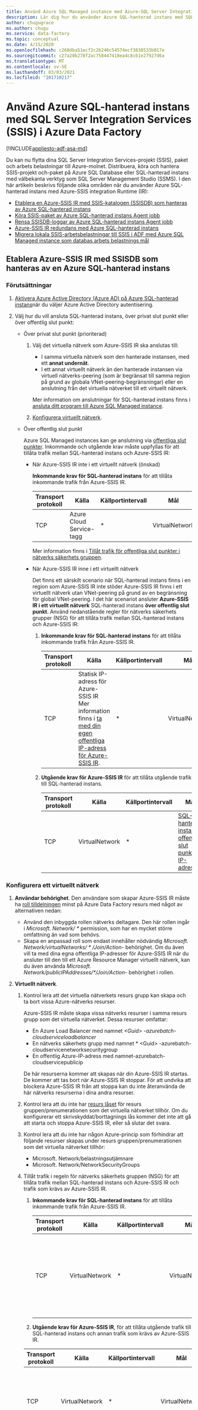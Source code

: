 ```yaml
---
title: Använd Azure SQL Managed instance med Azure-SQL Server Integration Services (SSIS) i Azure Data Factory
description: Lär dig hur du använder Azure SQL-hanterad instans med SQL Server Integration Services (SSIS) i Azure Data Factory.
author: chugugrace
ms.author: chugu
ms.service: data-factory
ms.topic: conceptual
ms.date: 4/15/2020
ms.openlocfilehash: c268dba51ecf2c2b246c54574ecf3838533b017e
ms.sourcegitcommit: c27a20b278f2ac758447418ea4c8c61e27927d6a
ms.translationtype: MT
ms.contentlocale: sv-SE
ms.lasthandoff: 03/03/2021
ms.locfileid: "101710217"
---
```

# <a name="use-azure-sql-managed-instance-with-sql-server-integration-services-ssis-in-azure-data-factory"></a>Använd Azure SQL-hanterad instans med SQL Server Integration Services (SSIS) i Azure Data Factory

[!INCLUDE[appliesto-adf-asa-md](includes/appliesto-adf-xxx-md.md)]

Du kan nu flytta dina SQL Server Integration Services-projekt (SSIS), paket och arbets belastningar till Azure-molnet. Distribuera, köra och hantera SSIS-projekt och-paket på Azure SQL Database eller SQL-hanterad instans med välbekanta verktyg som SQL Server Management Studio (SSMS). I den här artikeln beskrivs följande olika områden när du använder Azure SQL-hanterad instans med Azure-SSIS integration Runtime (IR):

- [Etablera en Azure-SSIS IR med SSIS-katalogen (SSISDB) som hanteras av Azure SQL-hanterad instans](#provision-azure-ssis-ir-with-ssisdb-hosted-by-azure-sql-managed-instance)
- [Köra SSIS-paket av Azure SQL-hanterad instans Agent jobb](how-to-invoke-ssis-package-managed-instance-agent.md)
- [Rensa SSISDB-loggar av Azure SQL-hanterad instans Agent jobb](#clean-up-ssisdb-logs)
- [Azure-SSIS IR redundans med Azure SQL-hanterad instans](configure-bcdr-azure-ssis-integration-runtime.md)
- [Migrera lokala SSIS-arbetsbelastningar till SSIS i ADF med Azure SQL Managed instance som databas arbets belastnings mål](scenario-ssis-migration-overview.md#azure-sql-managed-instance-as-database-workload-destination)

## <a name="provision-azure-ssis-ir-with-ssisdb-hosted-by-azure-sql-managed-instance"></a>Etablera Azure-SSIS IR med SSISDB som hanteras av en Azure SQL-hanterad instans

### <a name="prerequisites"></a>Förutsättningar

1. [Aktivera Azure Active Directory (Azure AD) på Azure SQL-hanterad instans](enable-aad-authentication-azure-ssis-ir.md#configure-azure-ad-authentication-for-azure-sql-managed-instance)när du väljer Azure Active Directory autentisering.

1. Välj hur du vill ansluta SQL-hanterad instans, över privat slut punkt eller över offentlig slut punkt:

    - Över privat slut punkt (prioriterad)

        1. Välj det virtuella nätverk som Azure-SSIS IR ska anslutas till:
            - I samma virtuella nätverk som den hanterade instansen, med ett **annat undernät**.
            - I ett annat virtuellt nätverk än den hanterade instansen via virtuell nätverks-peering (som är begränsat till samma region på grund av globala VNet-peering-begränsningar) eller en anslutning från det virtuella nätverket till ett virtuellt nätverk.

            Mer information om anslutningar för SQL-hanterad instans finns i [ansluta ditt program till Azure SQL Managed instance](https://review.docs.microsoft.com/azure/sql-database/sql-database-managed-instance-connect-app).

        1. [Konfigurera virtuellt nätverk](#configure-virtual-network).

    - Över offentlig slut punkt

        Azure SQL Managed instances kan ge anslutning via [offentliga slut punkter](../azure-sql/managed-instance/public-endpoint-configure.md). Inkommande och utgående krav måste uppfyllas för att tillåta trafik mellan SQL-hanterad instans och Azure-SSIS IR:

        - När Azure-SSIS IR inte i ett virtuellt nätverk (önskad)

            **Inkommande krav för SQL-hanterad instans** för att tillåta inkommande trafik från Azure-SSIS IR.

            | Transport protokoll | Källa | Källportintervall | Mål | Målportintervall |
            |---|---|---|---|---|
            |TCP|Azure Cloud Service-tagg|*|VirtualNetwork|3342|

            Mer information finns i [Tillåt trafik för offentliga slut punkter i nätverks säkerhets gruppen](../azure-sql/managed-instance/public-endpoint-configure.md#allow-public-endpoint-traffic-on-the-network-security-group).

        - När Azure-SSIS IR inne i ett virtuellt nätverk

            Det finns ett särskilt scenario när SQL-hanterad instans finns i en region som Azure-SSIS IR inte stöder Azure-SSIS IR finns i ett virtuellt nätverk utan VNet-peering på grund av en begränsning för global VNet-peering. I det här scenariot ansluter **Azure-SSIS IR i ett virtuellt nätverk** SQL-hanterad instans **över offentlig slut punkt**. Använd nedanstående regler för nätverks säkerhets grupper (NSG) för att tillåta trafik mellan SQL-hanterad instans och Azure-SSIS IR:

            1. **Inkommande krav för SQL-hanterad instans** för att tillåta inkommande trafik från Azure-SSIS IR.

                | Transport protokoll | Källa | Källportintervall | Mål |Målportintervall |
                |---|---|---|---|---|
                |TCP|Statisk IP-adress för Azure-SSIS IR <br> Mer information finns i [ta med din egen offentliga IP-adress för Azure-SSIS IR](join-azure-ssis-integration-runtime-virtual-network.md#publicIP).|*|VirtualNetwork|3342|

             1. **Utgående krav för Azure-SSIS IR** för att tillåta utgående trafik till SQL-hanterad instans.

                | Transport protokoll | Källa | Källportintervall | Mål |Målportintervall |
                |---|---|---|---|---|
                |TCP|VirtualNetwork|*|[SQL-hanterad instans offentlig slut punkt IP-adress](../azure-sql/managed-instance/management-endpoint-find-ip-address.md)|3342|

### <a name="configure-virtual-network"></a>Konfigurera ett virtuellt nätverk

1. **Användar behörighet**. Den användare som skapar Azure-SSIS IR måste ha [roll tilldelningen](../role-based-access-control/role-assignments-list-portal.md#list-role-assignments-for-a-user-at-a-scope) minst på Azure Data Factory resurs med något av alternativen nedan:

    - Använd den inbyggda rollen nätverks deltagare. Den här rollen ingår i _Microsoft. Network/ \*_ permission, som har en mycket större omfattning än vad som behövs.
    - Skapa en anpassad roll som endast innehåller nödvändig _Microsoft. Network/virtualNetworks/ \* /Join/Action-_ behörighet. Om du även vill ta med dina egna offentliga IP-adresser för Azure-SSIS IR när du ansluter till den till ett Azure Resource Manager virtuellt nätverk, kan du även använda _Microsoft. Network/publicIPAddresses/*/Join/Action-_ behörighet i rollen.

1. **Virtuellt nätverk**.

    1. Kontrol lera att det virtuella nätverkets resurs grupp kan skapa och ta bort vissa Azure-nätverks resurser.

        Azure-SSIS IR måste skapa vissa nätverks resurser i samma resurs grupp som det virtuella nätverket. Dessa resurser omfattar:
        - En Azure Load Balancer med namnet *\<Guid> -azurebatch-cloudserviceloadbalancer*
        - En nätverks säkerhets grupp med namnet * \<Guid> -azurebatch-cloudservicenetworksecuritygroup
        - En offentlig Azure-IP-adress med namnet-azurebatch-cloudservicepublicip

        De här resurserna kommer att skapas när din Azure-SSIS IR startas. De kommer att tas bort när Azure-SSIS IR stoppar. För att undvika att blockera Azure-SSIS IR från att stoppa kan du inte återanvända de här nätverks resurserna i dina andra resurser.

    1. Kontrol lera att du inte har [resurs låset](../azure-resource-manager/management/lock-resources.md) för resurs gruppen/prenumerationen som det virtuella nätverket tillhör. Om du konfigurerar ett skrivskyddat/borttagnings lås kommer det inte att gå att starta och stoppa Azure-SSIS IR, eller så slutar det svara.

    1. Kontrol lera att du inte har någon Azure-princip som förhindrar att följande resurser skapas under resurs gruppen/prenumerationen som det virtuella nätverket tillhör:
        - Microsoft. Network/belastningsutjämnare
        - Microsoft. Network/NetworkSecurityGroups

    1. Tillåt trafik i regeln för nätverks säkerhets gruppen (NSG) för att tillåta trafik mellan SQL-hanterad instans och Azure-SSIS IR och trafik som krävs av Azure-SSIS IR.
        1. **Inkommande krav för SQL-hanterad instans** för att tillåta inkommande trafik från Azure-SSIS IR.

            | Transport protokoll | Källa | Källportintervall | Mål | Målportintervall | Kommentarer |
            |---|---|---|---|---|---|
            |TCP|VirtualNetwork|*|VirtualNetwork|1433, 11000-11999|Om din SQL Database Server anslutnings princip är inställd på **proxy** i stället för **omdirigering** krävs bara port 1433.|

        1. **Utgående krav för Azure-SSIS IR**, för att tillåta utgående trafik till SQL-hanterad instans och annan trafik som krävs av Azure-SSIS IR.

        | Transport protokoll | Källa | Källportintervall | Mål | Målportintervall | Kommentarer |
        |---|---|---|---|---|---|
        | TCP | VirtualNetwork | * | VirtualNetwork | 1433, 11000-11999 |Tillåt utgående trafik till SQL-hanterad instans. Om anslutnings principen är inställd på **proxy** i stället för **omdirigering** krävs bara port 1433. |
        | TCP | VirtualNetwork | * | AzureCloud | 443 | Noderna i Azure-SSIS IR i det virtuella nätverket använder den här porten för att få åtkomst till Azure-tjänster, till exempel Azure Storage och Azure-Event Hubs. |
        | TCP | VirtualNetwork | * | Internet | 80 | Valfritt Noderna i Azure-SSIS IR i det virtuella nätverket Använd den här porten för att hämta en lista över återkallade certifikat från Internet. Om du blockerar den här trafiken kan du få nedgradering av prestanda när du startar IR och förlorar möjlighet att kontrol lera listan över återkallade certifikat för certifikat användning. Om du vill begränsa destinationen till vissa FQDN kan du läsa [Använd Azure-ExpressRoute eller användardefinierad väg (UDR)](./join-azure-ssis-integration-runtime-virtual-network.md#route).|
        | TCP | VirtualNetwork | * | Storage | 445 | Valfritt Den här regeln krävs bara när du vill köra SSIS-paketet som lagras i Azure Files. |
        |||||||

        1. **Inkommande krav för Azure-SSIS IR** för att tillåta trafik som krävs av Azure-SSIS IR.

        | Transport protokoll | Källa | Källportintervall | Mål | Målportintervall | Kommentarer |
        |---|---|---|---|---|---|
        | TCP | BatchNodeManagement | * | VirtualNetwork | 29876, 29877 (om du ansluter IR till ett virtuellt Resource Manager-nätverk) <br/><br/>10100, 20100, 30100 (om du ansluter IR till ett klassiskt virtuellt nätverk)| Den Data Factory tjänsten använder dessa portar för att kommunicera med noderna i ditt Azure-SSIS IR i det virtuella nätverket. <br/><br/> Oavsett om du skapar en NSG på under näts nivå konfigurerar Data Factory alltid en NSG på nivån för nätverkskorten (NIC) som är anslutna till de virtuella datorer som är värdar för Azure-SSIS IR. Det är bara inkommande trafik från Data Factory IP-adresser på de angivna portarna som tillåts av NSG på NÄTVERKSKORTs nivå. Även om du öppnar de här portarna till Internet trafik på under näts nivån blockeras trafik från IP-adresser som inte Data Factory IP-adresser på NÄTVERKSKORTs nivån. |
        | TCP | CorpNetSaw | * | VirtualNetwork | 3389 | Valfritt Den här regeln krävs bara när Microsofts support uppmanar kunden att öppna för avancerad fel sökning och kan stängas direkt efter fel sökningen. **CorpNetSaw** service tag tillåter endast säker åtkomst till arbets stationer på Microsofts företags nätverk för att använda fjärr skrivbord. Och den här tjänst tag gen kan inte väljas från portalen och är bara tillgänglig via Azure PowerShell eller Azure CLI. <br/><br/> På NÄTVERKSKORTs nivå NSG är port 3389 öppen som standard och vi låter dig kontrol lera port 3389 på under näts nivån NSG, medan Azure-SSIS IR har otillåten port 3389 utgående som standard i Windows-brandväggens regel på varje IR-nod för skydd. |
        |||||||

    1. Mer information finns i [konfiguration av virtuellt nätverk](join-azure-ssis-integration-runtime-virtual-network.md#virtual-network-configuration) :
        - Om du hämtar dina egna offentliga IP-adresser för Azure-SSIS IR
        - Om du använder en egen Domain Name System-Server (DNS)
        - Om du använder Azure-ExpressRoute eller en användardefinierad väg (UDR)
        - Om du använder anpassade Azure-SSIS IR

### <a name="provision-azure-ssis-integration-runtime"></a>Etablera Azure-SSIS Integration Runtime

1. Välj privat slut punkt för SQL-hanterad instans eller offentlig slut punkt.

    Vid [etablering Azure-SSIS IR](create-azure-ssis-integration-runtime.md#provision-an-azure-ssis-integration-runtime) i Azure Portal/ADF-appen, på sidan SQL-inställningar, använder du en **privat slut punkt** för SQL-hanterad instans eller **offentlig slut punkt** när du skapar SSIS-katalogen (SSISDB).

    Värd namnet för den offentliga slut punkten anges i formatet <mi_name>. public. <dns_zone>. database.windows.net och att porten som används för anslutningen är 3342.  

    ![Skärm bild som visar integration runtime-installationen med skapa S-katalogen vald och slut punkten för katalog databas servern angavs.](./media/how-to-use-sql-managed-instance-with-ir/catalog-public-endpoint.png)

1. Välj Azure AD-autentisering när det gäller.

    ![Katalog-offentlig-slutpunkt](./media/how-to-use-sql-managed-instance-with-ir/catalog-aad.png)

    Mer information om hur du aktiverar Azure AD-autentisering finns i [Aktivera Azure AD på Azure SQL-hanterad instans](enable-aad-authentication-azure-ssis-ir.md#configure-azure-ad-authentication-for-azure-sql-managed-instance).

1. Anslut Azure-SSIS IR till det virtuella nätverket när det gäller.

    På sidan Avancerad inställning väljer du den Virtual Network och undernät som ska kopplas.
    
    När du är i samma virtuella nätverk som SQL-hanterad instans väljer du ett **annat undernät** än SQL-hanterad instans. 

    Mer information om hur du ansluter Azure-SSIS IR till ett virtuellt nätverk finns i [ansluta en Azure-SSIS integration runtime till ett virtuellt nätverk](join-azure-ssis-integration-runtime-virtual-network.md).

    ![Skärm bild som visar avancerade inställningar för integration runtime-installationen, där du kan välja ett virtuellt nätverk som din körning ska ansluta till.](./media/how-to-use-sql-managed-instance-with-ir/join-virtual-network.png)

Mer information om hur du skapar en Azure-SSIS IR finns [i skapa en Azure-SSIS integration runtime i Azure Data Factory](create-azure-ssis-integration-runtime.md#provision-an-azure-ssis-integration-runtime).

## <a name="clean-up-ssisdb-logs"></a>Rensa SSISDB-loggar

Bevarande princip för SSISDB-loggar definieras av nedanstående egenskaper i [Catalog.catalog_properties](/sql/integration-services/system-views/catalog-catalog-properties-ssisdb-database):

- OPERATION_CLEANUP_ENABLED

    När värdet är TRUE tas åtgärds information och åtgärds meddelanden som är äldre än RETENTION_WINDOW (dagar) bort från katalogen. När värdet är FALSe lagras all åtgärds information och åtgärds meddelanden i katalogen. Obs: ett SQL Server jobb utför åtgärden rensa.

- RETENTION_WINDOW

    Antalet dagar som åtgärds information och åtgärds meddelanden lagras i katalogen. När värdet är-1 är kvarhållning fönstret oändligt. Obs: om ingen rensning önskas anger du OPERATION_CLEANUP_ENABLED till falskt.

Om du vill ta bort SSISDB-loggar som är utanför det bevarande fönster som angetts av administratören kan du utlösa den lagrade proceduren `[internal].[cleanup_server_retention_window_exclusive]` . Du kan också schemalägga körning av SQL-hanterad instans agent för att utlösa den lagrade proceduren.

## <a name="next-steps"></a>Nästa steg

- [Köra SSIS-paket av Azure SQL-hanterad instans Agent jobb](how-to-invoke-ssis-package-managed-instance-agent.md)
- [Konfigurera verksamhets kontinuitet och haveri beredskap (BCDR)](configure-bcdr-azure-ssis-integration-runtime.md)
- [Migrera lokala SSIS-arbetsbelastningar till SSIS i ADF](scenario-ssis-migration-overview.md)